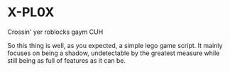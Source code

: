# X-PL0X
Crossin' yer roblocks gaym CUH



So this thing is well, as you expected, a simple lego game script. It mainly focuses on being a shadow, undetectable by the greatest measure while still being as full of features as it can be.
